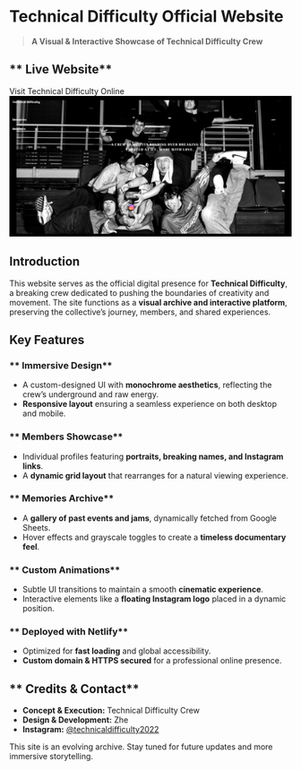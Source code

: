 # **Technical Difficulty Official Website**

> **A Visual & Interactive Showcase of Technical Difficulty Crew**

## ** Live Website**

Visit Technical Difficulty Online
[![Visit Technical Difficulty Online](./public/interface.png)](https://technicaldifficulty2022.com/)

## **Introduction**

This website serves as the official digital presence for **Technical Difficulty**, a breaking crew dedicated to pushing the boundaries of creativity and movement. The site functions as a **visual archive and interactive platform**, preserving the collective’s journey, members, and shared experiences.

## **Key Features**

### ** Immersive Design**

- A custom-designed UI with **monochrome aesthetics**, reflecting the crew’s underground and raw energy.
- **Responsive layout** ensuring a seamless experience on both desktop and mobile.

### ** Members Showcase**

- Individual profiles featuring **portraits, breaking names, and Instagram links**.
- A **dynamic grid layout** that rearranges for a natural viewing experience.

### ** Memories Archive**

- A **gallery of past events and jams**, dynamically fetched from Google Sheets.
- Hover effects and grayscale toggles to create a **timeless documentary feel**.

### ** Custom Animations**

- Subtle UI transitions to maintain a smooth **cinematic experience**.
- Interactive elements like a **floating Instagram logo** placed in a dynamic position.

### ** Deployed with Netlify**

- Optimized for **fast loading** and global accessibility.
- **Custom domain & HTTPS secured** for a professional online presence.

## ** Credits & Contact**

- **Concept & Execution:** Technical Difficulty Crew
- **Design & Development:** Zhe
- **Instagram:** [@technicaldifficulty2022](https://www.instagram.com/technical_difficulty2022/)

This site is an evolving archive. Stay tuned for future updates and more immersive storytelling.
